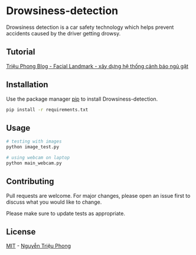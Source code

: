 
# Drowsiness-detection

Drowsiness detection is a car safety technology which helps prevent accidents caused by the driver getting drowsy. 

## Tutorial
[Triệu Phong Blog - Facial Landmark - xây dựng hệ thống cảnh báo ngủ gật](https://www.nguyentrieuphong.com/2021/07/drowsiness-detection-opencv.html)
## Installation

Use the package manager [pip](https://pip.pypa.io/en/stable/) to install Drowsiness-detection.

```bash
pip install -r requirements.txt
```
## Usage
```python
# testing with images
python image_test.py

# using webcam on laptop
python main_webcam.py
```

## Contributing
Pull requests are welcome. For major changes, please open an issue first to discuss what you would like to change.

Please make sure to update tests as appropriate.

## License
[MIT](https://choosealicense.com/licenses/mit/) - [Nguyễn Triệu Phong](http://facebook.com/phong.gtvt)

